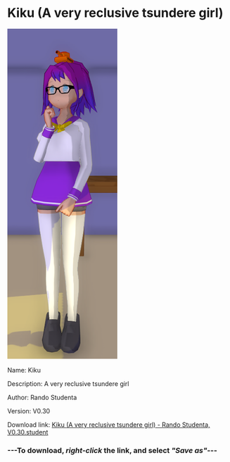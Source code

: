 # Kiku (A very reclusive tsundere girl)

<img src = "https://raw.githubusercontent.com/Arbiter1223/Daigaku-Gurashi-Custom-Students/master/Students/Files/Kiku%20(A%20very%20reclusive%20tsundere%20girl).png">

Name: Kiku

Description: A very reclusive tsundere girl

Author: Rando Studenta

Version: V0.30

Download link: <a href="https://raw.githubusercontent.com/Arbiter1223/Daigaku-Gurashi-Custom-Students/master/Students/Files/Kiku%20(A%20very%20reclusive%20tsundere%20girl)%20-%20Rando%20Studenta%2C%20V0.30.student">Kiku (A very reclusive tsundere girl) - Rando Studenta, V0.30.student</a>

### ---**To download, _right-click_ the link, and select _"Save as"_**---
